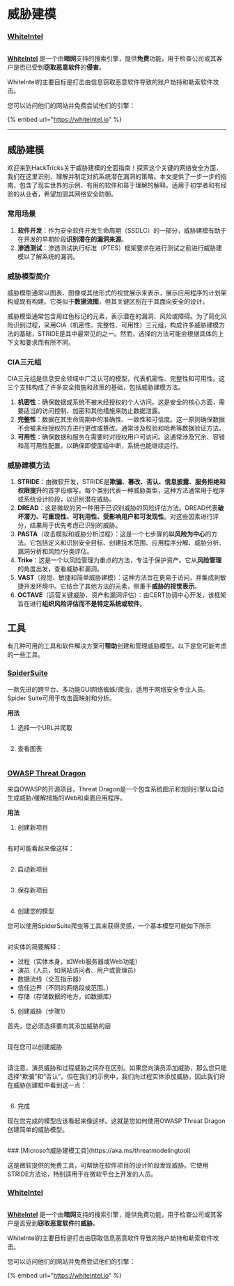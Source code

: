 # 威胁建模

### [WhiteIntel](https://whiteintel.io)

<figure><img src="/.gitbook/assets/image (1224).png" alt=""><figcaption></figcaption></figure>

[**WhiteIntel**](https://whiteintel.io) 是一个由**暗网**支持的搜索引擎，提供**免费**功能，用于检查公司或其客户是否已受到**窃取恶意软件**的**侵害**。

WhiteIntel的主要目标是打击由信息窃取恶意软件导致的账户劫持和勒索软件攻击。

您可以访问他们的网站并免费尝试他们的引擎：

{% embed url="https://whiteintel.io" %}

---

## 威胁建模

欢迎来到HackTricks关于威胁建模的全面指南！探索这个关键的网络安全方面，我们在这里识别、理解并制定对抗系统潜在漏洞的策略。本文提供了一步一步的指南，包含了现实世界的示例、有用的软件和易于理解的解释。适用于初学者和有经验的从业者，希望加固其网络安全防御。

### 常用场景

1. **软件开发**：作为安全软件开发生命周期（SSDLC）的一部分，威胁建模有助于在开发的早期阶段**识别潜在的漏洞来源**。
2. **渗透测试**：渗透测试执行标准（PTES）框架要求在进行测试之前进行威胁建模以了解系统的漏洞。

### 威胁模型简介

威胁模型通常以图表、图像或其他形式的视觉展示来表示，展示应用程序的计划架构或现有构建。它类似于**数据流图**，但其关键区别在于其面向安全的设计。

威胁模型通常包含用红色标记的元素，表示潜在的漏洞、风险或障碍。为了简化风险识别过程，采用CIA（机密性、完整性、可用性）三元组，构成许多威胁建模方法的基础，STRIDE是其中最常见的之一。然而，选择的方法可能会根据具体的上下文和要求而有所不同。

### CIA三元组

CIA三元组是信息安全领域中广泛认可的模型，代表机密性、完整性和可用性。这三个支柱构成了许多安全措施和政策的基础，包括威胁建模方法。

1. **机密性**：确保数据或系统不被未经授权的个人访问。这是安全的核心方面，需要适当的访问控制、加密和其他措施来防止数据泄露。
2. **完整性**：数据在其生命周期中的准确性、一致性和可信度。这一原则确保数据不会被未经授权的方进行更改或篡改。通常涉及校验和哈希等数据验证方法。
3. **可用性**：确保数据和服务在需要时对授权用户可访问。这通常涉及冗余、容错和高可用性配置，以确保即使面临中断，系统也能继续运行。

### 威胁建模方法

1. **STRIDE**：由微软开发，STRIDE是**欺骗、篡改、否认、信息披露、服务拒绝和权限提升**的首字母缩写。每个类别代表一种威胁类型，这种方法通常用于程序或系统设计阶段，以识别潜在威胁。
2. **DREAD**：这是微软的另一种用于已识别威胁的风险评估方法。DREAD代表**破坏潜力、可重现性、可利用性、受影响用户和可发现性**。对这些因素进行评分，结果用于优先考虑已识别的威胁。
3. **PASTA**（攻击模拟和威胁分析过程）：这是一个七步骤的**以风险为中心**的方法。它包括定义和识别安全目标、创建技术范围、应用程序分解、威胁分析、漏洞分析和风险/分类评估。
4. **Trike**：这是一个以风险管理为重点的方法，专注于保护资产。它从**风险管理**的角度出发，查看威胁和漏洞。
5. **VAST**（视觉、敏捷和简单威胁建模）：这种方法旨在更易于访问，并集成到敏捷开发环境中。它结合了其他方法的元素，侧重于**威胁的视觉表示**。
6. **OCTAVE**（运营关键威胁、资产和漏洞评估）：由CERT协调中心开发，该框架旨在进行**组织风险评估而不是特定系统或软件**。

## 工具

有几种可用的工具和软件解决方案可**帮助**创建和管理威胁模型。以下是您可能考虑的一些工具。

### [SpiderSuite](https://github.com/3nock/SpiderSuite)

一款先进的跨平台、多功能GUI网络蜘蛛/爬虫，适用于网络安全专业人员。Spider Suite可用于攻击面映射和分析。

**用法**

1. 选择一个URL并爬取

<figure><img src="../.gitbook/assets/threatmodel_spidersuite_1.png" alt=""><figcaption></figcaption></figure>

2. 查看图表

<figure><img src="../.gitbook/assets/threatmodel_spidersuite_2.png" alt=""><figcaption></figcaption></figure>

### [OWASP Threat Dragon](https://github.com/OWASP/threat-dragon/releases)

来自OWASP的开源项目，Threat Dragon是一个包含系统图示和规则引擎以自动生成威胁/缓解措施的Web和桌面应用程序。

**用法**

1. 创建新项目

<figure><img src="../.gitbook/assets/create_new_project_1.jpg" alt=""><figcaption></figcaption></figure>

有时可能看起来像这样：

<figure><img src="../.gitbook/assets/1_threatmodel_create_project.jpg" alt=""><figcaption></figcaption></figure>

2. 启动新项目

<figure><img src="../.gitbook/assets/launch_new_project_2.jpg" alt=""><figcaption></figcaption></figure>

3. 保存新项目

<figure><img src="../.gitbook/assets/save_new_project.jpg" alt=""><figcaption></figcaption></figure>

4. 创建您的模型

您可以使用SpiderSuite爬虫等工具来获得灵感，一个基本模型可能如下所示

<figure><img src="../.gitbook/assets/0_basic_threat_model.jpg" alt=""><figcaption></figcaption></figure>

对实体的简要解释：

* 过程（实体本身，如Web服务器或Web功能）
* 演员（人员，如网站访问者、用户或管理员）
* 数据流线（交互指示器）
* 信任边界（不同的网络段或范围。）
* 存储（存储数据的地方，如数据库）

5. 创建威胁（步骤1）

首先，您必须选择要向其添加威胁的层

<figure><img src="../.gitbook/assets/3_threatmodel_chose-threat-layer.jpg" alt=""><figcaption></figcaption></figure>

现在您可以创建威胁

<figure><img src="../.gitbook/assets/4_threatmodel_create-threat.jpg" alt=""><figcaption></figcaption></figure>

请注意，演员威胁和过程威胁之间存在区别。如果您向演员添加威胁，那么您只能选择“欺骗”和“否认”。但在我们的示例中，我们向过程实体添加威胁，因此我们将在威胁创建框中看到这一点：

<figure><img src="../.gitbook/assets/2_threatmodel_type-option.jpg" alt=""><figcaption></figcaption></figure>

6. 完成

现在您完成的模型应该看起来像这样。这就是您如何使用OWASP Threat Dragon创建简单的威胁模型。 

<figure><img src="../.gitbook/assets/threat_model_finished.jpg" alt=""><figcaption></figcaption></figure>
### [Microsoft威胁建模工具](https://aka.ms/threatmodelingtool)

这是微软提供的免费工具，可帮助在软件项目的设计阶段发现威胁。它使用STRIDE方法论，特别适用于在微软平台上开发的人员。


### [WhiteIntel](https://whiteintel.io)

<figure><img src="/.gitbook/assets/image (1224).png" alt=""><figcaption></figcaption></figure>

[**WhiteIntel**](https://whiteintel.io) 是一个由**暗网**支持的搜索引擎，提供免费功能，用于检查公司或其客户是否受到**窃取恶意软件**的**威胁**。

WhiteIntel的主要目标是打击由窃取信息恶意软件导致的账户劫持和勒索软件攻击。

您可以访问他们的网站并免费尝试他们的引擎：

{% embed url="https://whiteintel.io" %}

